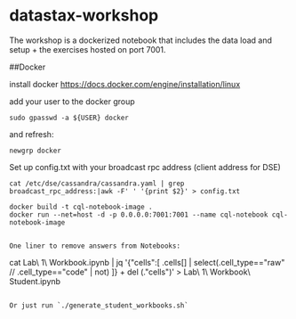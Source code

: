 # datastax-workshop

The workshop is a dockerized notebook that includes the data load and setup + the exercises hosted on port 7001.

##Docker

install docker https://docs.docker.com/engine/installation/linux

add your user to the docker group 

    sudo gpasswd -a ${USER} docker

and refresh:

    newgrp docker

Set up config.txt with your broadcast rpc address (client address for DSE)

    cat /etc/dse/cassandra/cassandra.yaml | grep broadcast_rpc_address:|awk -F' ' '{print $2}' > config.txt


```
docker build -t cql-notebook-image .
docker run --net=host -d -p 0.0.0.0:7001:7001 --name cql-notebook cql-notebook-image


One liner to remove answers from Notebooks:
```
cat Lab\ 1\ Workbook.ipynb |  jq '{"cells":[  .cells[] | select(.cell_type=="raw" // .cell_type=="code" | not) ]} + del (."cells")' > Lab\ 1\ Workbook\ Student.ipynb
```

Or just run `./generate_student_workbooks.sh`
